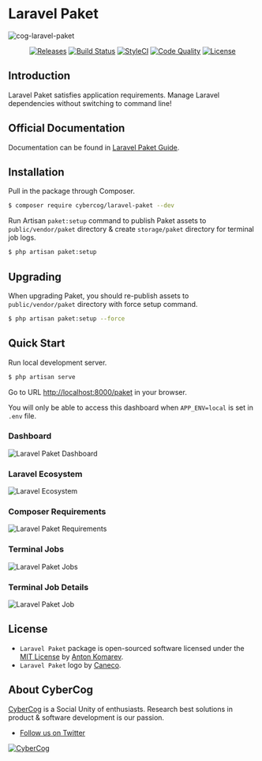 # Laravel Paket

![cog-laravel-paket](https://user-images.githubusercontent.com/1849174/67785136-d7ce7a80-fa7d-11e9-8217-eb1c8e0d4d7f.png)

<p align="center">
    <a href="https://github.com/cybercog/laravel-paket/releases"><img src="https://img.shields.io/github/release/cybercog/laravel-paket.svg?style=flat-square" alt="Releases"></a>
    <a href="https://travis-ci.org/cybercog/laravel-paket"><img src="https://img.shields.io/travis/cybercog/laravel-paket/master.svg?style=flat-square" alt="Build Status"></a>
    <a href="https://styleci.io/repos/194345461"><img src="https://styleci.io/repos/194345461/shield" alt="StyleCI"></a>
    <a href="https://scrutinizer-ci.com/g/cybercog/laravel-paket/?branch=master"><img src="https://img.shields.io/scrutinizer/g/cybercog/laravel-paket.svg?style=flat-square" alt="Code Quality"></a>
    <a href="https://github.com/cybercog/laravel-paket/blob/master/LICENSE"><img src="https://img.shields.io/github/license/cybercog/laravel-paket.svg?style=flat-square" alt="License"></a>
</p>

## Introduction

Laravel Paket satisfies application requirements. Manage Laravel dependencies without switching to command line!

## Official Documentation

Documentation can be found in [Laravel Paket Guide].

## Installation

Pull in the package through Composer.

```sh
$ composer require cybercog/laravel-paket --dev
```

Run Artisan `paket:setup` command to publish Paket assets to `public/vendor/paket` directory & create `storage/paket` directory for terminal job logs.

```sh
$ php artisan paket:setup
```

## Upgrading

When upgrading Paket, you should re-publish assets to `public/vendor/paket` directory with force setup command.

```sh
$ php artisan paket:setup --force
```

## Quick Start

Run local development server.

```sh
$ php artisan serve
```

Go to URL [http://localhost:8000/paket](http://localhost:8000/paket) in your browser.

You will only be able to access this dashboard when `APP_ENV=local` is set in `.env` file.

### Dashboard

![Laravel Paket Dashboard](https://user-images.githubusercontent.com/1849174/64434687-ca25f580-d0c9-11e9-95c4-8df1f2bd02ff.png)

### Laravel Ecosystem

![Laravel Ecosystem](https://user-images.githubusercontent.com/1849174/64430016-005e7780-d0c0-11e9-8929-7667dcfc985e.png)

### Composer Requirements

![Laravel Paket Requirements](https://user-images.githubusercontent.com/1849174/64429876-aa89cf80-d0bf-11e9-939e-20107f6bab62.png)

### Terminal Jobs

![Laravel Paket Jobs](https://user-images.githubusercontent.com/1849174/64499584-4c790a00-d2c2-11e9-902d-cfed49be1d98.png)

### Terminal Job Details

![Laravel Paket Job](https://user-images.githubusercontent.com/1849174/64499560-38cda380-d2c2-11e9-9ea9-11491865ec6f.png)

## License

- `Laravel Paket` package is open-sourced software licensed under the [MIT License](LICENSE) by [Anton Komarev].
- `Laravel Paket` logo by [Caneco].

## About CyberCog

[CyberCog] is a Social Unity of enthusiasts. Research best solutions in product & software development is our passion.

- [Follow us on Twitter](https://twitter.com/cybercog)

<a href="https://cybercog.su"><img src="https://cloud.githubusercontent.com/assets/1849174/18418932/e9edb390-7860-11e6-8a43-aa3fad524664.png" alt="CyberCog"></a>

[Anton Komarev]: https://komarev.com
[Caneco]: http://twitter.com/caneco
[CyberCog]: https://cybercog.su
[Laravel Paket Guide]: https://laravel-paket.readme.io/docs
